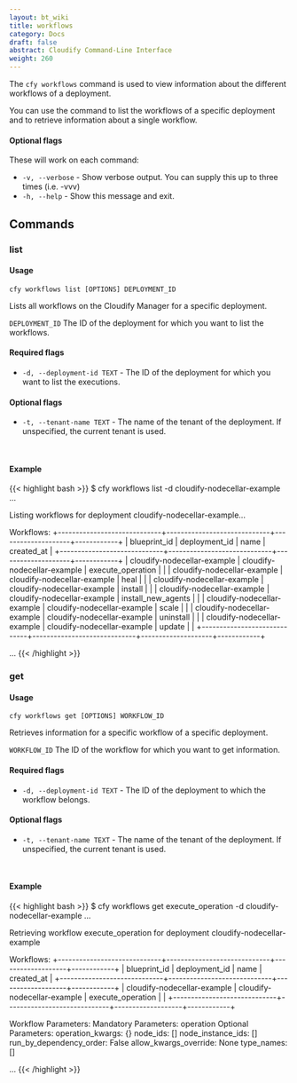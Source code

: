 ```yaml
---
layout: bt_wiki
title: workflows
category: Docs
draft: false
abstract: Cloudify Command-Line Interface
weight: 260
---
```


The `cfy workflows` command is used to view information about the different workflows of a deployment.

You can use the command to list the workflows of a specific deployment and to retrieve information about a single workflow.

#### Optional flags

These will work on each command:

* `-v, --verbose` - Show verbose output. You can supply this up to three times (i.e. -vvv)
* `-h, --help` - Show this message and exit.

## Commands

### list

#### Usage 
`cfy workflows list [OPTIONS] DEPLOYMENT_ID`

Lists all workflows on the Cloudify Manager for a specific deployment.

`DEPLOYMENT_ID` The ID of the deployment for which you want to list the workflows.

#### Required flags

* `-d, --deployment-id TEXT` - The ID of the deployment for which you want to list the executions.

#### Optional flags

* `-t, --tenant-name TEXT` - The name of the tenant of the deployment. If unspecified, the current tenant is used.


&nbsp;
#### Example

{{< highlight  bash  >}}
$ cfy workflows list -d cloudify-nodecellar-example
...

Listing workflows for deployment cloudify-nodecellar-example...

Workflows:
+-----------------------------+-----------------------------+--------------------+------------+
|         blueprint_id        |        deployment_id        |        name        | created_at |
+-----------------------------+-----------------------------+--------------------+------------+
| cloudify-nodecellar-example | cloudify-nodecellar-example | execute_operation  |            |
| cloudify-nodecellar-example | cloudify-nodecellar-example |        heal        |            |
| cloudify-nodecellar-example | cloudify-nodecellar-example |      install       |            |
| cloudify-nodecellar-example | cloudify-nodecellar-example | install_new_agents |            |
| cloudify-nodecellar-example | cloudify-nodecellar-example |       scale        |            |
| cloudify-nodecellar-example | cloudify-nodecellar-example |     uninstall      |            |
| cloudify-nodecellar-example | cloudify-nodecellar-example |       update       |            |
+-----------------------------+-----------------------------+--------------------+------------+

...
{{< /highlight >}}


### get

#### Usage 
`cfy workflows get [OPTIONS] WORKFLOW_ID`

Retrieves information for a specific workflow of a specific deployment.

`WORKFLOW_ID` The ID of the workflow for which you want to get information.

#### Required flags

*  `-d, --deployment-id TEXT` - The ID of the deployment to which the workflow belongs.

#### Optional flags

* `-t, --tenant-name TEXT` - The name of the tenant of the deployment. If unspecified, the current tenant is used.


&nbsp;
#### Example

{{< highlight  bash  >}}
$ cfy workflows get execute_operation -d cloudify-nodecellar-example
...

Retrieving workflow execute_operation for deployment cloudify-nodecellar-example

Workflows:
+-----------------------------+-----------------------------+-------------------+------------+
|         blueprint_id        |        deployment_id        |        name       | created_at |
+-----------------------------+-----------------------------+-------------------+------------+
| cloudify-nodecellar-example | cloudify-nodecellar-example | execute_operation |            |
+-----------------------------+-----------------------------+-------------------+------------+

Workflow Parameters:
	Mandatory Parameters:
		operation
	Optional Parameters:
		operation_kwargs: 	{}
		node_ids: 	[]
		node_instance_ids: 	[]
		run_by_dependency_order: 	False
		allow_kwargs_override: 	None
		type_names: 	[]

...
{{< /highlight >}}